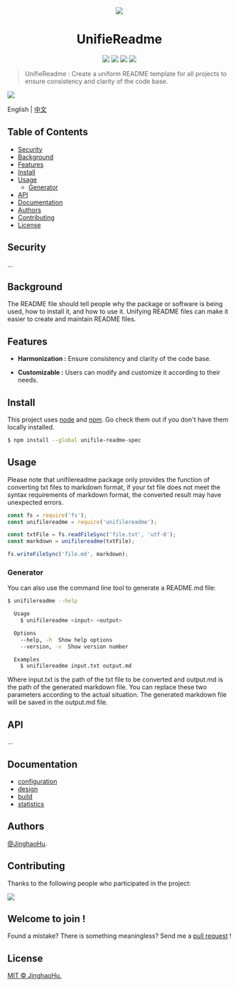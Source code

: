 <p align="center"><img src="https://sdasddas.oss-cn-hangzhou.aliyuncs.com/keyan/202304082356547.png" /></p>

<h1 align='center'>UnifieReadme</h1>

<p align="center">
<a href=""><img src="https://img.shields.io/badge/version-0.1-yellow.svg" /></a>
<a href=""><img src="https://img.shields.io/badge/auther-Jinghao Hu-orange.svg" /></a>
<a href="https://www.python.org/downloads/"><img src="https://img.shields.io/badge/markdown-1.0%7C2.0%7C3.0%7C4.0-blue.svg" /></a>
<a href="http://opensource.org/licenses/MIT"><img src="https://img.shields.io/badge/license-MIT-green.svg" /></a>
</p>


> UnifieReadme : Create a uniform README template for all projects to ensure consistency and clarity of the code base.

<!-- ![](https://sdasddas.oss-cn-hangzhou.aliyuncs.com/keyan/202304091349962.png) -->
![](https://sdasddas.oss-cn-hangzhou.aliyuncs.com/keyan/202304082359019.png)

English | [中文](https://github.com/hujinghaoabcd/UnifieReadme/blob/main/README_CN.md)

## Table of Contents

- [Security](#security)
- [Background](#background)
- [Features](#Features)
- [Install](#install)
- [Usage](#usage)
    - [Generator](#generator)
- [API](#api)
- [Documentation](#Documentation)
- [Authors](#Authors)
- [Contributing](#contributing)
- [License](#license)

## Security

...

## Background

The README file should tell people why the package or software is being used, how to install it, and how to use it. Unifying README files can make it easier to create and maintain README files.

## Features

 - **Harmonization :** Ensure consistency and clarity of the code base.

 - **Customizable :** Users can modify and customize it according to their needs.


## Install

This project uses [node](http://nodejs.org) and [npm](https://npmjs.com). Go check them out if you don't have them locally installed.

```sh
$ npm install --global unifile-readme-spec
```

## Usage

Please note that unifilereadme package only provides the function of converting txt files to markdown format, if your txt file does not meet the syntax requirements of markdown format, the converted result may have unexpected errors.

```javascript
const fs = require('fs');
const unifilereadme = require('unifilereadme');

const txtFile = fs.readFileSync('file.txt', 'utf-8');
const markdown = unifilereadme(txtFile);

fs.writeFileSync('file.md', markdown);
```

### Generator

You can also use the command line tool to generate a README.md file:

```sh
$ unifilereadme --help

  Usage
    $ unifilereadme <input> <output>

  Options
    --help, -h  Show help options
    --version, -v  Show version number

  Examples
    $ unifilereadme input.txt output.md
```

Where input.txt is the path of the txt file to be converted and output.md is the path of the generated markdown file. You can replace these two parameters according to the actual situation. The generated markdown file will be saved in the output.md file.

## API

...

## Documentation
 - [configuration]()
 - [design]()
 - [build](docs/build.md) 
 - [statistics]()

## Authors

[@JinghaoHu](https://github.com/hujinghaoabcd).

## Contributing

Thanks to the following people who participated in the project:

<a href="graphs/contributors"><img src="https://opencollective.com/standard-readme/contributors.svg?width=800&button=false" /></a>

## Welcome to join !

Found a mistake? There is something meaningless? Send me a [pull request](https://github.com/hujinghaoabcd/UnifieReadme/pulls) !

## License

[MIT © JinghaoHu.](../LICENSE)